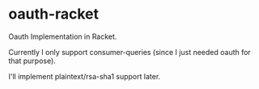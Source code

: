 oauth-racket
============

Oauth Implementation in Racket.

Currently I only support consumer-queries (since I just needed oauth for that purpose).

I'll implement plaintext/rsa-sha1 support later.
